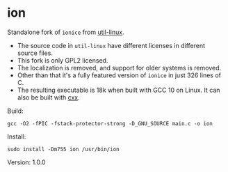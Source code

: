 # ion

Standalone fork of `ionice` from [util-linux](https://github.com/karelzak/util-linux).

* The source code in `util-linux` have different licenses in different source files.
* This fork is only GPL2 licensed.
* The localization is removed, and support for older systems is removed.
* Other than that it's a fully featured version of `ionice` in just 326 lines of C.
* The resulting executable is 18k when built with GCC 10 on Linux. It can also be built with [cxx](https://github.com/xyproto/cxx).

Build:

    gcc -O2 -fPIC -fstack-protector-strong -D_GNU_SOURCE main.c -o ion

Install:

    sudo install -Dm755 ion /usr/bin/ion

Version: 1.0.0
